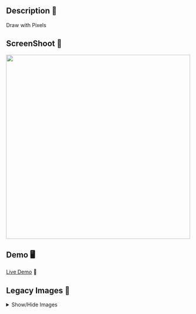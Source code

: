 ## Description 📖
Draw with Pixels

## ScreenShoot 📸
<img style="width:500px; " src=https://res.cloudinary.com/dqxtoises/image/upload/v1622064895/2021-05-26-154238_674x674_scrot_g41gs7.png />

## Demo 🖥️ 
[Live Demo](https://grayturtle01.github.io/pixelArt/) :rocket:



## Legacy Images 🦖
<details>
  <Summary> Show/Hide Images </Summary>
    <img src=https://res.cloudinary.com/dqxtoises/image/upload/v1620420929/mario_pixel_art_vxhd6f.png />
    <img src=https://res.cloudinary.com/dqxtoises/image/upload/v1622064783/heart-pixel_art_t4vu62.png />
    <img src=https://res.cloudinary.com/dqxtoises/image/upload/v1620338830/space_invaders_pixels_wklhmy.png />
    <!--

![Heart]()
![Space Invaders image]()

![Link Pixel Art](https://res.cloudinary.com/dqxtoises/image/upload/v1620749550/link_pixel_art_xfqdoj.png)
![PokeBall](https://res.cloudinary.com/dqxtoises/image/upload/v1620817781/pokeball-pixel-art_hfmifj.png)
![Rex](https://res.cloudinary.com/dqxtoises/image/upload/v1621006897/rex-pixel-art_ucg2ir.png)
-->
</details>
